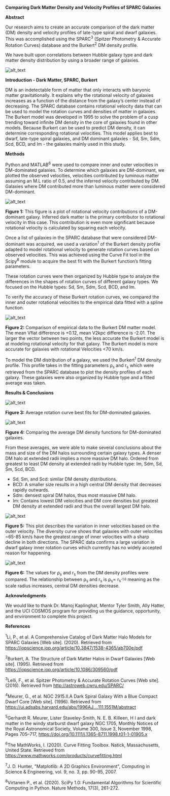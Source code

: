 **Comparing Dark Matter Density and Velocity Profiles of SPARC Galaxies**

**Abstract**

Our research aims to create an accurate comparison of the dark matter (DM) density and velocity profiles of late-type spiral and dwarf galaxies. This was accomplished using the SPARC<sup>3</sup> (Spitzer Photometry & Accurate Rotation Curves) database and the Burkert<sup>2</sup> DM density profile. 

We have built upon correlations between Hubble galaxy type and dark matter density distribution by using a broader range of galaxies.

![alt_text](images/poster.png "image_tooltip")

**Introduction - Dark Matter, SPARC, Burkert**

DM is an indetectable form of matter that only interacts with baryonic matter gravitationally. It explains why the rotational velocity of galaxies increases as a function of the distance from the galaxy’s center instead of decreasing. The SPARC database contains rotational velocity data that can be used to model the rotation curves and densities of matter in galaxies. The Burkert model was developed in 1995 to solve the problem of a cusp trending toward infinite DM density in the core of galaxies found in other models. Because Burkert can be used to predict DM density, it can determine corresponding rotational velocities. This model applies best to dwarf, late-type spiral galaxies, and DM dominant galaxies  - Sd, Sm, Sdm, Scd, BCD, and Im - the galaxies mainly used in this study. 

**Methods**

Python and MATLAB<sup>6</sup> were used to compare inner and outer velocities in DM-dominated galaxies. To determine which galaxies are DM-dominant, we plotted the observed velocities, velocities contributed by luminous matter assuming an M.L ratio of 0.5, and the inferred velocity contributed by DM. Galaxies where DM contributed more than luminous matter were considered DM-dominant. 


![alt_text](images/image1.png "image_tooltip")
  

**Figure 1:** This figure is a plot of rotational velocity contributions of a DM-dominant galaxy. Inferred dark matter is the primary contributor to rotational velocity in this case. This contribution is even more significant because rotational velocity is calculated by squaring each velocity. 

Once a list of galaxies in the SPARC database that were considered DM-dominant was acquired, we used a variation<sup>1</sup> of the Burkert density profile adapted to model rotational velocity to generate rotation curves based on observed velocities. This was achieved using the Curve Fit tool in the Scipy<sup>8</sup> module to acquire the best fit with the Burkert function’s fitting parameters. 

These rotation curves were then organized by Hubble type to analyze the differences in the shapes of rotation curves of different galaxy types. We focused on the Hubble types: Sd, Sm, Sdm, Scd, BCD, and Im.

To verify the accuracy of these Burkert rotation curves, we compared the inner and outer rotational velocities to the empirical data fitted with a spline function. 


![alt_text](images/image2.png "image_tooltip")


**Figure 2:** Comparison of empirical data to the Burkert DM matter model. The mean Vflat difference is +0.12, mean V2kpc difference is -2.01. The larger the vector between two points, the less accurate the Burkert model is at modeling rotational velocity for that galaxy. The Burkert model is more accurate for galaxies with rotational Velocities &lt;70 km/s.

To model the DM distribution of a galaxy, we used the Burkert<sup>1</sup> DM density profile. This profile takes in the fitting parameters ⍴<sub>s</sub> and r<sub>s</sub> which were retrieved from the SPARC database to plot the density profiles of each galaxy. These galaxies were also organized by Hubble type and a fitted average was taken.

**Results & Conclusions**


![alt_text](images/image3.png "image_tooltip")


**Figure 3:** Average rotation curve best fits for DM-dominated galaxies. 


![alt_text](images/image4.png "image_tooltip")


**Figure 4:** Comparing the average DM density functions for DM-dominated galaxies. 

From these averages, we were able to make several conclusions about the mass and size of the DM halos surrounding certain galaxy types. A denser DM halo at extended radii implies a more massive DM halo. Ordered from greatest to least DM density at extended radii by Hubble type: Im, Sdm, Sd, Sm, Scd, BCD.



* Sd, Sm, and Scd: similar DM density distributions.
* BCD: A smaller size results in a high central DM density that decreases rapidly outwards.  
* Sdm: densest spiral DM halos, thus most massive DM halo.
* Im: Contains lowest DM velocities and DM core densities but greatest DM density at extended radii and thus the overall largest DM halo. 



![alt_text](images/image5.png "image_tooltip")


**Figure 5:** This plot describes the variation in inner velocities based on the outer velocity. The diversity curve shows that galaxies with outer velocities ~65-85 km/s have the greatest range of inner velocities with a sharp decline in both directions. The SPARC data confirms a large variation in dwarf galaxy inner rotation curves which currently has no widely accepted reason for happening.


![alt_text](images/image6.png "image_tooltip")


**Figure 6:** The values for ⍴<sub>s</sub> and r<sub>s</sub> from the DM density profiles were compared. The relationship between ⍴<sub>s</sub> and r<sub>s</sub> is ⍴<sub>s</sub>∝ r<sub>s<sup>-1.6</sup></sub> meaning as the scale radius increases, central DM densities decrease. 

**Acknowledgments**

We would like to thank Dr. Manoj Kaplinghat, Mentor Tyler Smith, Ally Hatter, and the UCI COSMOS program for providing us the guidance, opportunity, and environment to complete this project. 

**References**

<sup>1</sup>Li, P., et al. A Comprehensive Catalog of Dark Matter Halo Models for SPARC Galaxies [Web site]. (2020). Retrieved from https://iopscience.iop.org/article/10.3847/1538-4365/ab700e/pdf

<sup>2</sup>Burkert, A. The Structure of Dark Matter Halos in Dwarf Galaxies [Web site]. (1995). Retrieved from https://iopscience.iop.org/article/10.1086/309560/pdf

<sup>3</sup>Lelli, F., et al. Spitzer Photometry & Accurate Rotation Curves [Web site]. (2016). Retrieved from http://astroweb.cwru.edu/SPARC/

<sup>4</sup>Meurer, G., et al. NGC 2915.II.A Dark Spiral Galaxy With a Blue Compact Dwarf Core [Web site]. (1996). Retrieved from https://ui.adsabs.harvard.edu/abs/1996AJ....111.1551M/abstract

<sup>5</sup>Gerhardt R. Meurer, Lister Staveley-Smith, N. E. B. Killeen, H I and dark matter in the windy starburst dwarf galaxy NGC 1705, Monthly Notices of the Royal Astronomical Society, Volume 300, Issue 3, November 1998, Pages 705–717, https://doi.org/10.1111/j.1365-8711.1998.t01-1-01905.x

<sup>6</sup>The MathWorks, I. (2020). Curve Fitting Toolbox. Natick, Massachusetts, United State. Retrieved from https://www.mathworks.com/products/curvefitting.html

<sup>7</sup>J. D. Hunter, "Matplotlib: A 2D Graphics Environment", Computing in Science & Engineering, vol. 9, no. 3, pp. 90-95, 2007.

<sup>8</sup>Virtanen P., et al. (2020). SciPy 1.0: Fundamental Algorithms for Scientific Computing in Python. Nature Methods, 17(3), 261-272.
